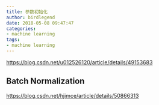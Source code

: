 ```yaml
---
title: 参数初始化
author: birdlegend
date: 2018-05-08 09:47:47
categories:
- machine learning
tags:
- machine learning
---
```


https://blog.csdn.net/u012526120/article/details/49153683


## Batch Normalization
https://blog.csdn.net/hjimce/article/details/50866313

